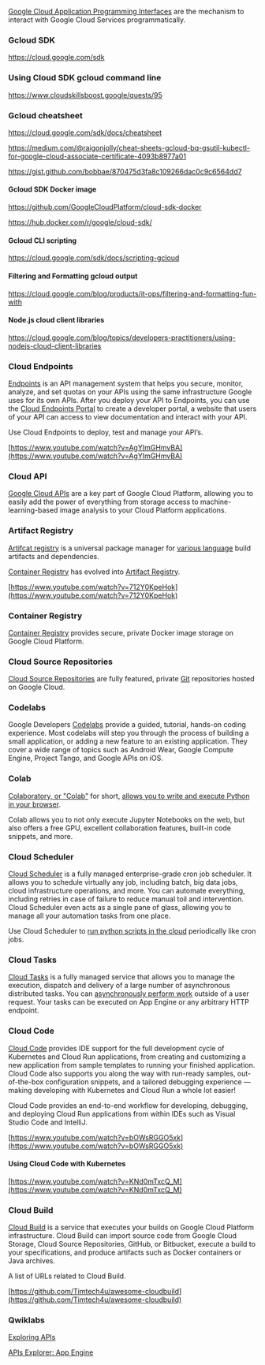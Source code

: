 
[Google Cloud Application Programming Interfaces](https://cloud.google.com/apis/docs/overview) are the mechanism to interact with Google Cloud Services programmatically. 



### Gcloud SDK

https://cloud.google.com/sdk

### Using Cloud SDK gcloud command line
https://www.cloudskillsboost.google/quests/95

### Gcloud cheatsheet

https://cloud.google.com/sdk/docs/cheatsheet

https://medium.com/@raigonjolly/cheat-sheets-gcloud-bq-gsutil-kubectl-for-google-cloud-associate-certificate-4093b8977a01

https://gist.github.com/bobbae/870475d3fa8c109266dac0c9c6564dd7


#### Gcloud SDK Docker image

https://github.com/GoogleCloudPlatform/cloud-sdk-docker

https://hub.docker.com/r/google/cloud-sdk/

#### Gcloud CLI scripting


https://cloud.google.com/sdk/docs/scripting-gcloud

#### Filtering and Formatting gcloud output

https://cloud.google.com/blog/products/it-ops/filtering-and-formatting-fun-with

#### Node.js cloud client libraries
https://cloud.google.com/blog/topics/developers-practitioners/using-nodejs-cloud-client-libraries

### Cloud Endpoints

[Endpoints](Endpoints) is an API management system that helps you secure, monitor, analyze, and set quotas on your APIs using the same infrastructure Google uses for its own APIs. After you deploy your API to Endpoints, you can use the [Cloud Endpoints Portal](https://cloud.google.com/endpoints/docs/dev-portal-overview) to create a developer portal, a website that users of your API can access to view documentation and interact with your API.


Use Cloud Endpoints to deploy, test and manage your API’s.

[https://www.youtube.com/watch?v=AgYImGHmvBA](https://www.youtube.com/watch?v=AgYImGHmvBA)


### Cloud API

[Google Cloud APIs](https://cloud.google.com/apis) are a key part of Google Cloud Platform, allowing you to easily add the power of everything from storage access to machine-learning-based image analysis to your Cloud Platform applications.



### Artifact Registry

[Artifcat registry](https://cloud.google.com/artifacts/docs) is a universal package manager for [various language](https://cloud.google.com/blog/products/application-development/node-python-and-javarepos-are-generally-available) build artifacts and dependencies. 


[Container Registry](https://cloud.google.com/container-registry/docs) has evolved into [Artifact Registry](https://cloud.google.com/artifacts/docs).

[https://www.youtube.com/watch?v=712Y0KpeHok](https://www.youtube.com/watch?v=712Y0KpeHok)


### Container Registry

[Container Registry](https://cloud.google.com/container-registry/docs) provides secure, private Docker image storage on Google Cloud Platform.



### Cloud Source Repositories

[Cloud Source Repositories](https://cloud.google.com/source-repositories/docs) are fully featured, private [Git](https://git-scm.com/) repositories hosted on Google Cloud.



### Codelabs

Google Developers [Codelabs](https://codelabs.developers.google.com/) provide a guided, tutorial, hands-on coding experience. Most codelabs will step you through the process of building a small application, or adding a new feature to an existing application. They cover a wide range of topics such as Android Wear, Google Compute Engine, Project Tango, and Google APIs on iOS.



### Colab

[Colaboratory, or "Colab"](https://colab.research.google.com/) for short, [allows you to write and execute Python in your browser](https://www.youtube.com/watch?v=yEIc9z-Ad3k).

Colab allows you to not only execute Jupyter Notebooks on the web, but also offers a free GPU, excellent collaboration features, built-in code snippets, and more.

### Cloud Scheduler

[Cloud Scheduler](https://cloud.google.com/scheduler/docs/quickstart) is a fully managed enterprise-grade cron job scheduler. It allows you to schedule virtually any job, including batch, big data jobs, cloud infrastructure operations, and more. You can automate everything, including retries in case of failure to reduce manual toil and intervention. Cloud Scheduler even acts as a single pane of glass, allowing you to manage all your automation tasks from one place.

Use Cloud Scheduler to [run python scripts in the cloud](https://www.youtube.com/watch?v=7Z1mgOxWTs8) periodically like cron jobs.



### Cloud Tasks

[Cloud Tasks](https://cloud.google.com/tasks/docs) is a fully managed service that allows you to manage the execution, dispatch and delivery of a large number of asynchronous distributed tasks. You can [asynchronously perform work](https://www.youtube.com/watch?v=Q_airdHCuV8) outside of a user request. Your tasks can be executed on App Engine or any arbitrary HTTP endpoint.


### Cloud Code

[Cloud Code](https://cloud.google.com/code/docs) provides IDE support for the full development cycle of Kubernetes and Cloud Run applications, from creating and customizing a new application from sample templates to running your finished application. Cloud Code also supports you along the way with run-ready samples, out-of-the-box configuration snippets, and a tailored debugging experience — making developing with Kubernetes and Cloud Run a whole lot easier!

Cloud Code provides an end-to-end workflow for developing, debugging, and deploying Cloud Run applications from within IDEs such as Visual Studio Code and IntelliJ. 

[https://www.youtube.com/watch?v=bOWsRGGO5xk](https://www.youtube.com/watch?v=bOWsRGGO5xk)

#### Using Cloud Code with Kubernetes

[https://www.youtube.com/watch?v=KNd0mTxcQ_M](https://www.youtube.com/watch?v=KNd0mTxcQ_M)


### Cloud Build

[Cloud Build](Cloud-Build) is a service that executes your builds on Google Cloud Platform infrastructure. Cloud Build can import source code from Google Cloud Storage, Cloud Source Repositories, GitHub, or Bitbucket, execute a build to your specifications, and produce artifacts such as Docker containers or Java archives.


A list of URLs related to Cloud Build.

[https://github.com/Timtech4u/awesome-cloudbuild](https://github.com/Timtech4u/awesome-cloudbuild)


### Qwiklabs


[Exploring APIs](https://www.qwiklabs.com/quests/54?catalog_rank=%7B%22rank%22%3A10%2C%22num_filters%22%3A0%2C%22has_search%22%3Atrue%7D&search_id=7467936)


[APIs Explorer: App Engine](https://www.qwiklabs.com/focuses/3662?catalog_rank=%7B%22rank%22%3A16%2C%22num_filters%22%3A0%2C%22has_search%22%3Atrue%7D&parent=catalog&search_id=7467964)
